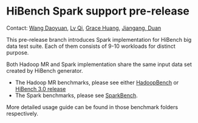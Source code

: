 HiBench Spark support pre-release
=============================

Contact: [Wang Daoyuan](mailto:daoyuan.wang@intel.com), [Lv Qi](mailto:qi.lv@intel.com), [Grace Huang](mailto:jie.huang@intel.com), [Jiangang, Duan](mailto:jiangang.duan@intel.com)

This pre-release branch introduces Spark implementation for HiBench big data test suite. Each of them consists of 9-10 workloads for distinct purpose.

Both Hadoop MR and Spark implementation share the same input data set created by HiBench generator.

- The Hadoop MR benchmarks, please see either [HadoopBench](https://github.com/intel-hadoop/HiBench/tree/sparkbench-prerelease/HadoopBench) or [HiBench 3.0 release](https://github.com/intel-hadoop/HiBench) 
 - The Spark benchmarks, please see [SparkBench](https://github.com/intel-hadoop/HiBench/tree/sparkbench-prerelease/SparkBench).

More detailed usage guide can be found in those benchmark folders respectively. 
